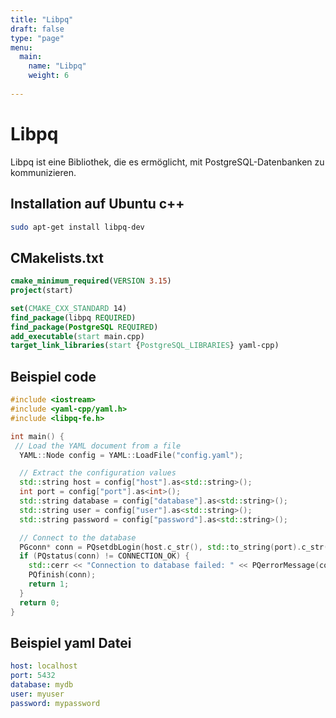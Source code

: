 ```yaml
---
title: "Libpq"
draft: false
type: "page"
menu: 
  main:
    name: "Libpq"
    weight: 6
    
---
```

# Libpq
Libpq ist eine Bibliothek, die es ermöglicht, mit PostgreSQL-Datenbanken zu kommunizieren.
## Installation auf Ubuntu c++
```bash
sudo apt-get install libpq-dev
```
## CMakelists.txt
```cmake
cmake_minimum_required(VERSION 3.15)
project(start)

set(CMAKE_CXX_STANDARD 14)
find_package(libpq REQUIRED)
find_package(PostgreSQL REQUIRED)
add_executable(start main.cpp)
target_link_libraries(start {PostgreSQL_LIBRARIES} yaml-cpp)
```
## Beispiel code
```c++
#include <iostream>
#include <yaml-cpp/yaml.h>
#include <libpq-fe.h>

int main() {
 // Load the YAML document from a file
  YAML::Node config = YAML::LoadFile("config.yaml");

  // Extract the configuration values
  std::string host = config["host"].as<std::string>();
  int port = config["port"].as<int>();
  std::string database = config["database"].as<std::string>();
  std::string user = config["user"].as<std::string>();
  std::string password = config["password"].as<std::string>();

  // Connect to the database
  PGconn* conn = PQsetdbLogin(host.c_str(), std::to_string(port).c_str(), nullptr, nullptr, database.c_str(), user.c_str(), password.c_str());
  if (PQstatus(conn) != CONNECTION_OK) {
    std::cerr << "Connection to database failed: " << PQerrorMessage(conn) << std::endl;
    PQfinish(conn);
    return 1;
  }
  return 0;
}
```
## Beispiel yaml Datei
```yaml
host: localhost
port: 5432
database: mydb
user: myuser
password: mypassword


